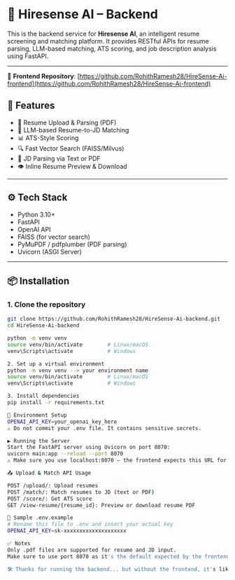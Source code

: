 # 🧠 Hiresense AI – Backend

This is the backend service for **Hiresense AI**, an intelligent resume screening and matching platform. It provides RESTful APIs for resume parsing, LLM-based matching, ATS scoring, and job description analysis using FastAPI.

---
🔗 **Frontend Repository**: [https://github.com/RohithRamesh28/HireSense-Ai-frontend](https://github.com/RohithRamesh28/HireSense-Ai-frontend)
## 🚀 Features

- 📄 Resume Upload & Parsing (PDF)
- 🧠 LLM-based Resume-to-JD Matching
- 📊 ATS-Style Scoring
- 🔍 Fast Vector Search (FAISS/Milvus)
- 📝 JD Parsing via Text or PDF
- 👁 Inline Resume Preview & Download

---

## ⚙️ Tech Stack

- Python 3.10+
- FastAPI
- OpenAI API
- FAISS (for vector search)
- PyMuPDF / pdfplumber (PDF parsing)
- Uvicorn (ASGI Server)

---

## 📦 Installation

### 1. Clone the repository
```bash
git clone https://github.com/RohithRamesh28/HireSense-Ai-backend.git
cd HireSense-Ai-backend

python -m venv venv
source venv/bin/activate        # Linux/macOS
venv\Scripts\activate           # Windows

2. Set up a virtual environment
python -m venv venv --> your environment name
source venv/bin/activate        # Linux/macOS
venv\Scripts\activate           # Windows

3. Install dependencies
pip install -r requirements.txt

🔐 Environment Setup
OPENAI_API_KEY=your_openai_key_here
⚠️ Do not commit your .env file. It contains sensitive secrets.

▶️ Running the Server
Start the FastAPI server using Uvicorn on port 8070:
uvicorn main:app --reload --port 8070
⚠️ Make sure you use localhost:8070 — the frontend expects this URL for API communication.

📤 Upload & Match API Usage

POST /upload/: Upload resumes
POST /match/: Match resumes to JD (text or PDF)
POST /score/: Get ATS score
GET /view-resume/{resume_id}: Preview or download resume PDF

🧪 Sample .env.example
# Rename this file to .env and insert your actual key
OPENAI_API_KEY=sk-xxxxxxxxxxxxxxxxxxxx

✅ Notes
Only .pdf files are supported for resume and JD input.
Make sure to use port 8070 as it's the default expected by the frontend.

🛠️ Thanks for running the backend... but without the frontend, it's like hiring with your eyes closed. Don't forget to start the frontend too — or you'll be staring at ports like it's magic! 😄




